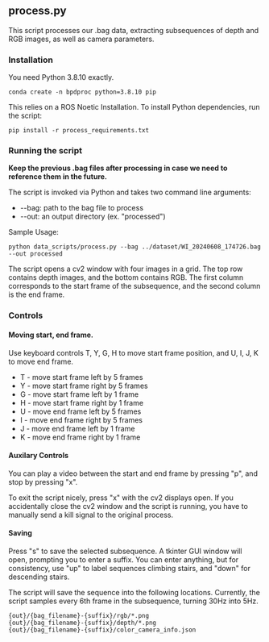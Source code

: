 ## process.py

This script processes our .bag data, extracting subsequences of depth and RGB images, as well as camera parameters.

### Installation

You need Python 3.8.10 exactly.
```
conda create -n bpdproc python=3.8.10 pip
```

This relies on a ROS Noetic Installation. To install Python dependencies, run the script:
```
pip install -r process_requirements.txt
```

### Running the script

**Keep the previous .bag files after processing in case we need to reference them in the future.**

The script is invoked via Python and takes two command line arguments: 
* --bag: path to the bag file to process
* --out: an output directory (ex. "processed")

Sample Usage:
```
python data_scripts/process.py --bag ../dataset/WI_20240608_174726.bag --out processed
```

The script opens a cv2 window with four images in a grid. The top row contains depth images, and the bottom contains RGB. The first column corresponds to the start frame of the subsequence, and the second column is the end frame.

### Controls

#### Moving start, end frame.

Use keyboard controls T, Y, G, H to move start frame position, and U, I, J, K to move end frame.
* T - move start frame left by 5 frames
* Y - move start frame right by 5 frames
* G - move start frame left by 1 frame
* H - move start frame right by 1 frame
* U - move end frame left by 5 frames
* I - move end frame right by 5 frames
* J - move end frame left by 1 frame
* K - move end frame right by 1 frame

#### Auxilary Controls

You can play a video between the start and end frame by pressing "p", and stop by pressing "x".

To exit the script nicely, press "x" with the cv2 displays open. If you accidentally close the cv2 window and the script is running, you have to manually send a kill signal to the original process.

#### Saving

Press "s" to save the selected subsequence. A tkinter GUI window will open, prompting you to enter a suffix. You can enter anything, but for consistency, use "up" to label sequences climbing stairs, and "down" for descending stairs.

The script will save the sequence into the following locations. Currently, the script samples every 6th frame in the subsequence, turning 30Hz into 5Hz.
```
{out}/{bag_filename}-{suffix}/rgb/*.png
{out}/{bag_filename}-{suffix}/depth/*.png
{out}/{bag_filename}-{suffix}/color_camera_info.json
```